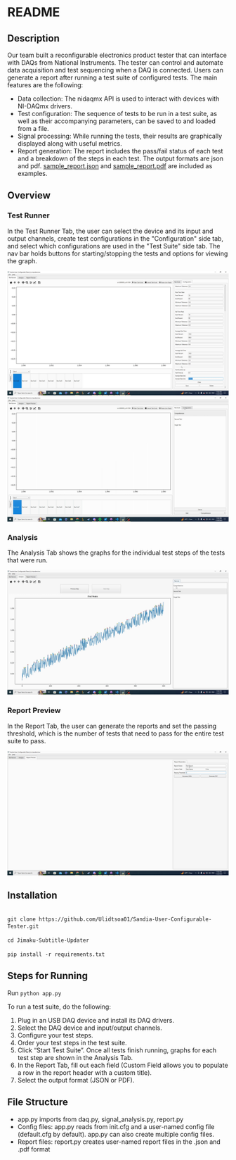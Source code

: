 # README

## Description

Our team built a reconfigurable electronics product tester that can interface with DAQs from National Instruments. The tester can control and automate data acquisition and test sequencing when a DAQ is connected. Users can generate a report after running a test suite of configured tests. The main features are the following:

- Data collection: The nidaqmx API is used to interact with devices with NI-DAQmx drivers.
- Test configuration: The sequence of tests to be run in a test suite, as well as their accompanying parameters, can be saved to and loaded from a file.
- Signal processing: While running the tests, their results are graphically displayed along with useful metrics.
- Report generation: The report includes the pass/fail status of each test and a breakdown of the steps in each test. The output formats are json and pdf. [sample_report.json](demo/sample_report.json) and [sample_report.pdf](demo/sample_report.pdf) are included as examples.

## Overview

### Test Runner

In the Test Runner Tab, the user can select the device and its input and output channels, create test configurations in the "Configuration" side tab, and select which configurations are used in the "Test Suite" side tab. The nav bar holds buttons for starting/stopping the tests and options for viewing the graph.

<img src="./demo/test runner.gif" width="auto" height="auto"/>
<img src="./demo/test suite.jpg" width="auto" height="auto"/>

### Analysis

The Analysis Tab shows the graphs for the individual test steps of the tests that were run.

<img src="./demo/analysis.gif" width="auto" height="auto"/>

### Report Preview

In the Report Tab, the user can generate the reports and set the passing threshold, which is the number of tests that need to pass for the entire test suite to pass.

<img src="./demo/report preview.gif" width="auto" height="auto"/>

## Installation

```

git clone https://github.com/Ulidtsoa01/Sandia-User-Configurable-Tester.git

cd Jimaku-Subtitle-Updater

pip install -r requirements.txt

```

## Steps for Running

Run `python app.py`

To run a test suite, do the following:

1. Plug in an USB DAQ device and install its DAQ drivers.
2. Select the DAQ device and input/output channels.
3. Configure your test steps.
4. Order your test steps in the test suite.
5. Click “Start Test Suite”. Once all tests finish running, graphs for each test step are shown in the Analysis Tab.
6. In the Report Tab, fill out each field (Custom Field allows you to populate a row in the report header with a custom title).
7. Select the output format (JSON or PDF).

## File Structure

- app.py imports from daq.py, signal_analysis.py, report.py
- Config files: app.py reads from init.cfg and a user-named config file (default.cfg by default). app.py can also create multiple config files.
- Report files: report.py creates user-named report files in the .json and .pdf format
